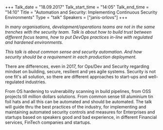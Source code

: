 +++
Talk_date = "18.09.2017"
Talk_start_time = "14:05"
Talk_end_time = "14:10"
Title = "Automation and Security: Implementing Continuous Security Environments"
Type = "talk"
Speakers = ["janis-orlovs"]
+++

<p><em>In many organisations, development/operations teams are not in the same trenches with the security team. Talk is about how to build trust between different focus teams, how to put DevOps practices in-line with regulated and hardened environments.</em></p>

<p><em>This talk is about common sense and security automation. And how security should be a requirement in each production deployment.</em></p>

<p>There are differences, even in 2017, for Ops/Dev and Security regarding mindset on building, secure, resilient and yes agile systems. Security is not one fit's all solution, so there are different approaches to start-ups and well-regulated industries.</p>

<p>From OS hardening to vulnerability scanning in build pipelines, from OSS projects till million dollars solutions. From common sense till aluminium tin foil hats and all this can be automated and should be automated.
The talk will guide thru the best practices of the industry, for implementing and maintaining automated security controls and measures for Enterprises and startups based on speakers good and bad experience, in different Financial services, FinTech companies and startups.</p>
